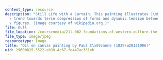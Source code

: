 ```yaml
---
content_type: resource
description: "Still Life with a Curtain. This painting illustrates C\xE9zanne's increasing\
  \ trend towards terse compression of forms and dynamic tension between geometric\
  \ figures. (Image courtesy of wikipedia.org.)"
file: null
file_location: /coursemedia/21l-002-foundations-of-western-culture-the-making-of-the-modern-world-spring-2010/296008153522ab984c67fe447ac331eb_21l-002s10.jpg
file_type: image/jpeg
resourcetype: Image
title: "Oil on canvas painting by Paul C\xE9zanne (1839\u20131906)"
uid: 29600815-3522-ab98-4c67-fe447ac331eb
---
```

